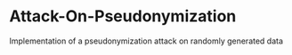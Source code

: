 # Attack-On-Pseudonymization
 Implementation of a pseudonymization attack on randomly generated data

